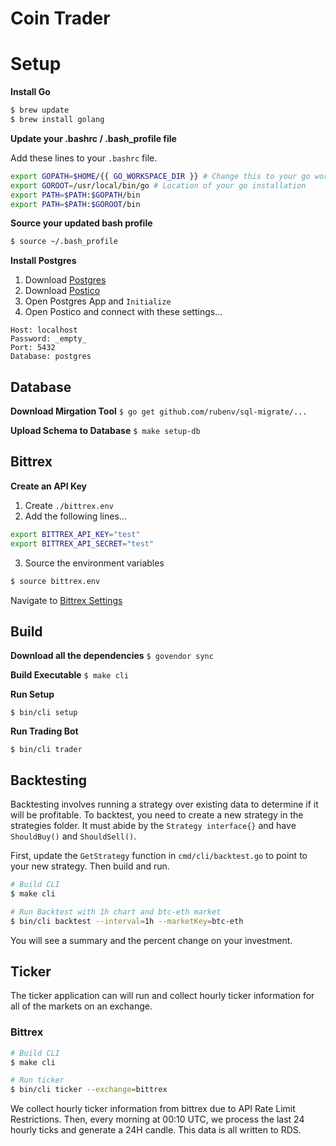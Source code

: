 # Coin Trader

# Setup

**Install Go**

```bash
$ brew update
$ brew install golang
```

**Update your .bashrc / .bash_profile file**

Add these lines to your `.bashrc` file.

```bash
export GOPATH=$HOME/{{ GO_WORKSPACE_DIR }} # Change this to your go workspace.
export GOROOT=/usr/local/bin/go # Location of your go installation
export PATH=$PATH:$GOPATH/bin
export PATH=$PATH:$GOROOT/bin
```

**Source your updated bash profile**

```bash
$ source ~/.bash_profile
```

**Install Postgres**

1. Download [Postgres](https://postgresapp.com/)
2. Download [Postico](https://eggerapps.at/postico/)
3. Open Postgres App and `Initialize`
4. Open Postico and connect with these settings...

```
Host: localhost
Password: _empty_
Port: 5432
Database: postgres
```

## Database

**Download Mirgation Tool**
`$ go get github.com/rubenv/sql-migrate/...`

**Upload Schema to Database**
`$ make setup-db`

## Bittrex

**Create an API Key**

1. Create `./bittrex.env`
2. Add the following lines...
```bash
export BITTREX_API_KEY="test"
export BITTREX_API_SECRET="test"
```
3. Source the environment variables
```bash
$ source bittrex.env
```


Navigate to [Bittrex Settings](https://bittrex.com/Manage#sectionApi)

## Build

**Download all the dependencies**
`$ govendor sync`

**Build Executable**
`$ make cli`


**Run Setup**

`$ bin/cli setup`

**Run Trading Bot**

`$ bin/cli trader`



## Backtesting

Backtesting involves running a strategy over existing data to determine if it will be profitable. To backtest, you need to create a new strategy in the strategies folder. It must abide by the `Strategy interface{}` and have `ShouldBuy()` and `ShouldSell()`.

First, update the `GetStrategy` function in `cmd/cli/backtest.go` to point to your new strategy. Then build and run.

```bash
# Build CLI
$ make cli

# Run Backtest with 1h chart and btc-eth market
$ bin/cli backtest --interval=1h --marketKey=btc-eth
```

You will see a summary and the percent change on your investment.

## Ticker

The ticker application can will run and collect hourly ticker information for all of the markets on an exchange. 

### Bittrex

```bash
# Build CLI
$ make cli

# Run ticker
$ bin/cli ticker --exchange=bittrex
```

We collect hourly ticker information from bittrex due to API Rate Limit Restrictions. Then, every morning at 00:10 UTC, we process the last 24 hourly ticks and generate a 24H candle. This data is all written to RDS.